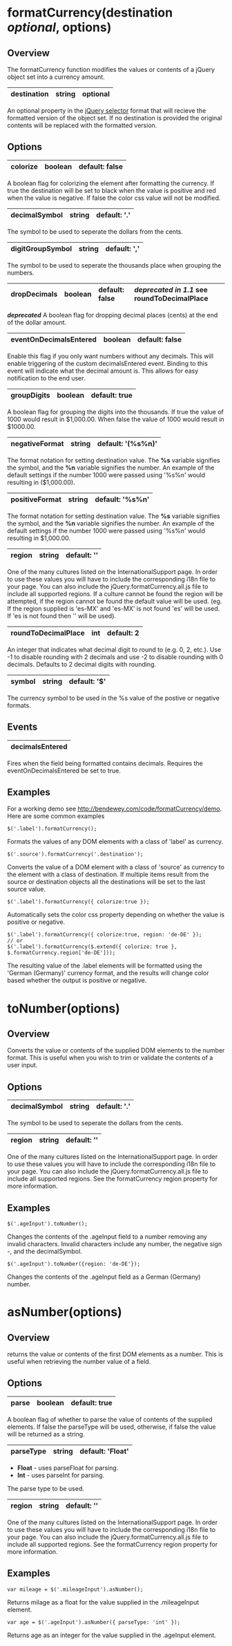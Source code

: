 # formatCurrency(destination _optional_, options) #

## Overview ##
The formatCurrency function modifies the values or contents of a jQuery object set into a currency amount.

| **destination** | string | optional |
|:----------------|:-------|:---------|

An optional property in the [jQuery selector](http://docs.jquery.com/Selectors) format that will recieve the formatted version of the object set.  If no destination is provided the original contents will be replaced with the formatted version.

## Options ##

| **colorize** | boolean | default: false |
|:-------------|:--------|:---------------|

A boolean flag for colorizing the element after formatting the currency.  If true the destination will be set to black when the value is positive and red when the value is negative.  If false the color css value will not be modified.

| **decimalSymbol** | string | default: '.' |
|:------------------|:-------|:-------------|

The symbol to be used to seperate the dollars from the cents.

| **digitGroupSymbol** | string | default: ',' |
|:---------------------|:-------|:-------------|

The symbol to be used to seperate the thousands place when grouping the numbers.

| **dropDecimals** | boolean | default: false | **_deprecated in 1.1_** see roundToDecimalPlace |
|:-----------------|:--------|:---------------|:------------------------------------------------|

**_deprecated_** A boolean flag for dropping decimal places (cents) at the end of the dollar amount.

| **eventOnDecimalsEntered** | boolean| default: false |
|:---------------------------|:-------|:---------------|

Enable this flag if you only want numbers without any decimals. This will enable triggering of the custom decimalsEntered event. Binding to this event will indicate what the decimal amount is. This allows for easy notification to the end user.

| **groupDigits** | boolean | default: true |
|:----------------|:--------|:--------------|

A boolean flag for grouping the digits into the thousands.  If true the value of 1000 would result in $1,000.00.  When false the value of 1000 would result in $1000.00.

| **negativeFormat** | string | default: '(%s%n)' |
|:-------------------|:-------|:------------------|

The format notation for setting destination value. The **%s** variable signifies the symbol, and the **%n** variable signifies the number. An example of the default settings if the number 1000 were passed using '%s%n' would resulting in ($1,000.00).

| **positiveFormat** | string | default: '%s%n' |
|:-------------------|:-------|:----------------|

The format notation for setting destination value.  The **%s** variable signifies the symbol, and the **%n** variable signifies the number. An example of the default settings if the number 1000 were passed using '%s%n' would resulting in $1,000.00.

| **region** | string | default: '' |
|:-----------|:-------|:------------|

One of the many cultures listed on the InternationalSupport page.  In order to use these values you will have to include the corresponding i18n file to your page.  You can also include the jQuery.formatCurrency.all.js file to include all supported regions.  If a culture cannot be found the region will be attempted, if the region cannot be found the default value will be used. (eg.  If the region supplied is 'es-MX' and 'es-MX' is not found 'es' will be used.  If 'es is not found then '' will be used).

| **roundToDecimalPlace** | int | default: 2 |
|:------------------------|:----|:-----------|

An integer that indicates what decimal digit to round to (e.g. 0, 2, etc.). Use -1 to disable rounding with 2 decimals and use -2 to disable rounding with 0 decimals. Defaults to 2 decimal digits with rounding.

| **symbol** | string | default: '$' |
|:-----------|:-------|:-------------|

The currency symbol to be used in the %s value of the postive or negative formats.

## Events ##
| **decimalsEntered** |
|:--------------------|

Fires when the field being formatted contains decimals.  Requires the eventOnDecimalsEntered be set to true.

## Examples ##
For a working demo see http://bendewey.com/code/formatCurrency/demo.  Here are some common examples

```
$('.label').formatCurrency();
```
Formats the values of any DOM elements with a class of 'label' as currency.

```
$('.source').formatCurrency('.destination');
```
Converts the value of a DOM element with a class of 'source' as currency to the element with a class of destination.  If multiple items result from the source or destination objects all the destinations will be set to the last source value.

```
$('.label').formatCurrency({ colorize:true });
```
Automatically sets the color css property depending on whether the value is positive or negative.

```
$('.label').formatCurrency({ colorize:true, region: 'de-DE' });
// or
$('.label').formatCurrency($.extend({ colorize: true }, $.formatCurrency.region['de-DE']));
```
The resulting value of the .label elements will be formatted using the 'German (Germany)' currency format, and the results will change color based whether the output is positive or negative.

# toNumber(options) #

## Overview ##
Converts the value or contents of the supplied DOM elements to the number format.  This is useful when you wish to trim or validate the contents of a user input.

## Options ##

| **decimalSymbol** | string | default: '.' |
|:------------------|:-------|:-------------|

The symbol to be used to seperate the dollars from the cents.

| **region** | string | default: '' |
|:-----------|:-------|:------------|

One of the many cultures listed on the InternationalSupport page.  In order to use these values you will have to include the corresponding i18n file to your page.  You can also include the jQuery.formatCurrency.all.js file to include all supported regions.  See the formatCurrency region property for more information.

## Examples ##
```
$('.ageInput').toNumber();
```
Changes the contents of the .ageInput field to a number removing any invalid characters.  Invalid characters include any number, the negative sign -, and the decimalSymbol.

```
$('.ageInput').toNumber({region: 'de-DE'});
```
Changes the contents of the .ageInput field as a German (Germany) number.


# asNumber(options) #

## Overview ##
returns the value or contents of the first DOM elements as a number.  This is useful when retrieving the number value of a field.

## Options ##

| **parse** | boolean| default: true |
|:----------|:-------|:--------------|

A boolean flag of whether to parse the value of contents of the supplied elements.  If false the parseType will be used, otherwise, if false the value will be returned as a string.

| **parseType** | string | default: 'Float' |
|:--------------|:-------|:-----------------|

  * **Float** - uses parseFloat for parsing.
  * **Int** - uses parseInt for parsing.

The parse type to be used.

| **region** | string | default: '' |
|:-----------|:-------|:------------|

One of the many cultures listed on the InternationalSupport page.  In order to use these values you will have to include the corresponding i18n file to your page.  You can also include the jQuery.formatCurrency.all.js file to include all supported regions.  See the formatCurrency region property for more information.


## Examples ##
```
var mileage = $('.mileageInput').asNumber();
```
Returns milage as a float for the value supplied in the .mileageInput element.

```
var age = $('.ageInput').asNumber({ parseType: 'int' });
```
Returns age as an integer for the value supplied in the .ageInput element.